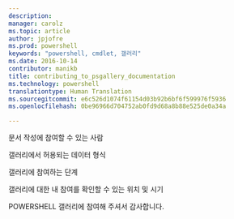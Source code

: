 ```yaml
---
description: 
manager: carolz
ms.topic: article
author: jpjofre
ms.prod: powershell
keywords: "powershell, cmdlet, 갤러리"
ms.date: 2016-10-14
contributor: manikb
title: contributing_to_psgallery_documentation
ms.technology: powershell
translationtype: Human Translation
ms.sourcegitcommit: e6c526d1074f61154d03b92b6bf6f599976f5936
ms.openlocfilehash: 0be96966d704752ab0fd9d68a8b88e525de0a34a

---
```



문서 작성에 참여할 수 있는 사람

갤러리에서 허용되는 데이터 형식

갤러리에 참여하는 단계

갤러리에 대한 내 참여를 확인할 수 있는 위치 및 시기

POWERSHELL 갤러리에 참여해 주셔서 감사합니다.




<!--HONumber=Oct16_HO2-->


